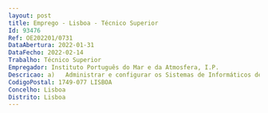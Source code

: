 ```yaml
--- 
layout: post
title: Emprego - Lisboa - Técnico Superior
Id: 93476
Ref: OE202201/0731
DataAbertura: 2022-01-31
DataFecho: 2022-02-14
Trabalho: Técnico Superior
Empregador: Instituto Português do Mar e da Atmosfera, I.P.
Descricao: a)	Administrar e configurar os Sistemas de Informáticos de Recolha e Armazenamento de Dados, bem como Sistemas de Informação Geográfica (SIG) b)	Desenvolver cartografia de referência no âmbito meteorológico e climatológico, recorrendo para o efeito à tecnologia SIG c)	Implementar operacionalmente produtos específicos, no âmbito das atividades da divisão com recurso à tecnologia SIG, para apoio à hidro agrometeorologia, prevenção dos fogos florestais, monitorização do clima e variabilidade climática d)	Elaborar relatórios periódicos de monitorização climática para os diversos sectores de atividades, dois quais se destaca o energético, turístico, transportes, agricultura, indústria, investigação e desenvolvimento, construção e saúde e)	Contribuir com assessoria técnica especializada no âmbito de projetos de investigação em que o IPMA participa, bem como em atividades no âmbito das relações externas.
CodigoPostal: 1749-077 LISBOA
Concelho: Lisboa
Distrito: Lisboa
--- 
```

